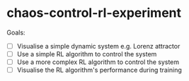# chaos-control-rl-experiment

Goals:
- [ ] Visualise a simple dynamic system e.g. Lorenz attractor
- [ ] Use a simple RL algorithm to control the system
- [ ] Use a more complex RL algorithm to control the system
- [ ] Visualise the RL algorithm's performance during training